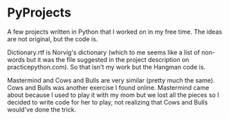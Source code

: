 # PyProjects
A few projects written in Python that I worked on in my free time. The ideas are not original, but the code is.

Dictionary.rtf is Norvig's dictionary (which to me seems like a list of non-words but it was the file suggested in the project description on practicepython.com).
So that isn't my work but the Hangman code is. 

Mastermind and Cows and Bulls are very similar (pretty much the same).
Cows and Bulls was another exercise I found online. Mastermind came about because I used to play it with my mom but we lost all the pieces so I decided to write code for her to play, not realizing that Cows and Bulls would've done the trick.
